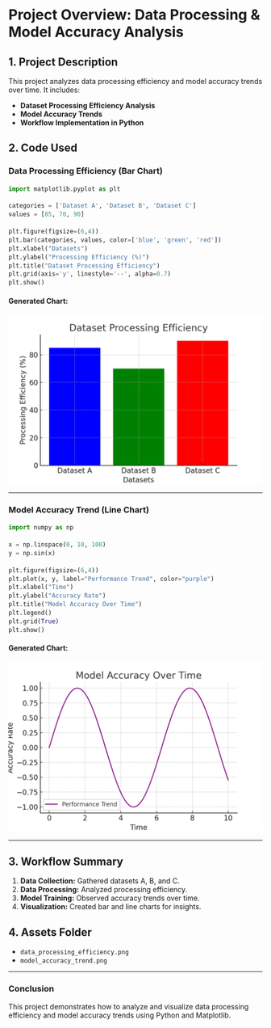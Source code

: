# **Project Overview: Data Processing & Model Accuracy Analysis**

## **1. Project Description**
This project analyzes data processing efficiency and model accuracy trends over time. It includes:  
- **Dataset Processing Efficiency Analysis**  
- **Model Accuracy Trends**  
- **Workflow Implementation in Python**  

## **2. Code Used**
### **Data Processing Efficiency (Bar Chart)**
```python
import matplotlib.pyplot as plt

categories = ['Dataset A', 'Dataset B', 'Dataset C']
values = [85, 70, 90]

plt.figure(figsize=(6,4))
plt.bar(categories, values, color=['blue', 'green', 'red'])
plt.xlabel("Datasets")
plt.ylabel("Processing Efficiency (%)")
plt.title("Dataset Processing Efficiency")
plt.grid(axis='y', linestyle='--', alpha=0.7)
plt.show()
```
#### **Generated Chart:**
![Data Processing Efficiency](data_processing_efficiency.png)

---

### **Model Accuracy Trend (Line Chart)**
```python
import numpy as np

x = np.linspace(0, 10, 100)
y = np.sin(x)

plt.figure(figsize=(6,4))
plt.plot(x, y, label="Performance Trend", color="purple")
plt.xlabel("Time")
plt.ylabel("Accuracy Rate")
plt.title("Model Accuracy Over Time")
plt.legend()
plt.grid(True)
plt.show()
```
#### **Generated Chart:**
![Model Accuracy Trend](model_accuracy_trend.png)

---

## **3. Workflow Summary**
1. **Data Collection:** Gathered datasets A, B, and C.  
2. **Data Processing:** Analyzed processing efficiency.  
3. **Model Training:** Observed accuracy trends over time.  
4. **Visualization:** Created bar and line charts for insights.  

## **4. Assets Folder**
- `data_processing_efficiency.png`
- `model_accuracy_trend.png`

---

### **Conclusion**
This project demonstrates how to analyze and visualize data processing efficiency and model accuracy trends using Python and Matplotlib.

